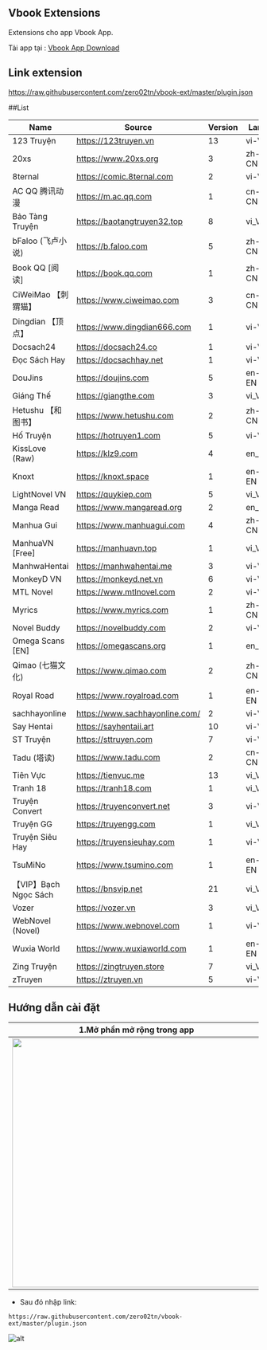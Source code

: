 ## Vbook Extensions

Extensions cho app Vbook App.


Tải app tại : [Vbook App Download](https://bit.ly/vbookapp)

## Link extension

https://raw.githubusercontent.com/zero02tn/vbook-ext/master/plugin.json


##List

| Name | Source | Version | Lang |
|------|--------|---------|------|
| 123 Truyện | https://123truyen.vn | 13 | vi-VN | novel |
| 20xs | https://www.20xs.org | 3 | zh-CN | chinese_novel |
| 8ternal | https://comic.8ternal.com | 2 | vi-VN | comic |
| AC QQ 腾讯动漫 | https://m.ac.qq.com | 1 | cn-CN | comic |
| Bảo Tàng Truyện | https://baotangtruyen32.top | 8 | vi_VN | comic |
| bFaloo (飞卢小说) | https://b.faloo.com | 5 | zh-CN | chinese_novel |
| Book QQ [阅读] | https://book.qq.com | 1 | zh-CN | chinese_novel |
| CiWeiMao 【刺猬猫】 | https://www.ciweimao.com | 3 | cn-CN | chinese_novel |
| Dingdian 【顶点】 | https://www.dingdian666.com | 1 | vi-VN | chinese_novel |
| Docsach24 | https://docsach24.co | 1 | vi-VN | novel |
| Đọc Sách Hay | https://docsachhay.net | 1 | vi-VN | novel |
| DouJins | https://doujins.com | 5 | en-EN | comic |
| Giáng Thế | https://giangthe.com | 3 | vi_VN | novel |
| Hetushu 【和图书】 | https://www.hetushu.com | 2 | zh-CN | chinese_novel |
| Hố Truyện | https://hotruyen1.com | 5 | vi-VN | novel |
| KissLove (Raw) | https://klz9.com | 4 | en_EN | comic |
| Knoxt | https://knoxt.space | 1 | en-EN | novel |
| LightNovel VN | https://quykiep.com | 5 | vi_VN | novel |
| Manga Read | https://www.mangaread.org | 2 | en_EN | comic |
| Manhua Gui | https://www.manhuagui.com | 4 | zh-CN | comic |
| ManhuaVN [Free] | https://manhuavn.top | 1 | vi_VN | comic |
| ManhwaHentai | https://manhwahentai.me | 3 | vi-VN | comic |
| MonkeyD VN | https://monkeyd.net.vn | 6 | vi-VN | novel |
| MTL Novel | https://www.mtlnovel.com | 2 | vi-VN | novel |
| Myrics | https://www.myrics.com | 1 | zh-CN | chinese_novel |
| Novel Buddy | https://novelbuddy.com | 2 | vi-VN | novel |
| Omega Scans [EN] | https://omegascans.org | 1 | en_EN | comic |
| Qimao (七猫文化) | https://www.qimao.com | 2 | zh-CN | chinese_novel |
| Royal Road | https://www.royalroad.com | 1 | en-EN | novel |
| sachhayonline | https://www.sachhayonline.com/ | 2 | vi-VN | novel |
| Say Hentai | https://sayhentaii.art | 10 | vi-VN | comic |
| ST Truyện | https://sttruyen.com | 7 | vi-VN | novel |
| Tadu (塔读) | https://www.tadu.com | 2 | cn-CN | chinese_novel |
| Tiên Vực | https://tienvuc.me | 13 | vi_VN | novel |
| Tranh 18 | https://tranh18.com | 1 | vi_VN | comic |
| Truyện Convert | https://truyenconvert.net | 3 | vi-VN | novel |
| Truyện GG | https://truyengg.com | 1 | vi_VN | comic |
| Truyện Siêu Hay | https://truyensieuhay.com | 1 | vi-VN | comic |
| TsuMiNo | https://www.tsumino.com | 1 | en-EN | comic |
| 【VIP】Bạch Ngọc Sách | https://bnsvip.net | 21 | vi_VN | novel |
| Vozer | https://vozer.vn | 3 | vi_VN | novel |
| WebNovel (Novel) | https://www.webnovel.com | 1 | vi-VN | novel |
| Wuxia World | https://www.wuxiaworld.com | 1 | en-EN | novel |
| Zing Truyện | https://zingtruyen.store | 7 | vi_VN | novel |
| zTruyen | https://ztruyen.vn | 5 | vi-VN | novel |
## Hướng dẫn cài đặt

| 1.Mở phần mở rộng trong app                   | 2.Lựa chọn quản lý Extension URL        |
| --------------------------------------------- | --------------------------------------- |
| <img src='huongdan/extension.jpg' width='500'>| <img src='huongdan/add.jpg' width='500'>|
* Sau đó nhập link:

```
https://raw.githubusercontent.com/zero02tn/vbook-ext/master/plugin.json
```
![alt](huongdan/adds.jpg)

